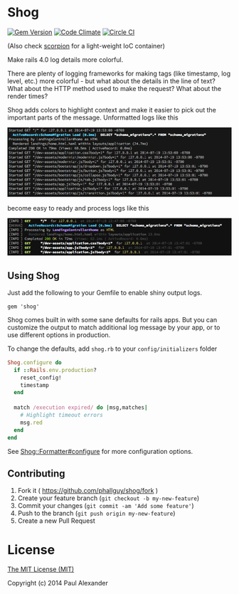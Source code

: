 # Shog

[![Gem Version](https://badge.fury.io/rb/shog.svg)](http://badge.fury.io/rb/shog)
[![Code Climate](https://codeclimate.com/github/phallguy/shog.png)](https://codeclimate.com/github/phallguy/shog)
[![Circle CI](https://circleci.com/gh/phallguy/shog.svg?style=svg)](https://circleci.com/gh/phallguy/shog)

(Also check [scorpion](http://github.com/phallguy/scorpion) for a light-weight IoC container)

Make rails 4.0 log details more colorful.

There are plenty of logging frameworks for making tags (like timestamp, log
level, etc.) more colorful - but what about the details in the line of text?
What about the HTTP method used to make the request? What about the render
times?

Shog adds colors to highlight context and make it easier to pick out the
important parts of the message. Unformatted logs like this

![Plain Logs](docs/images/plain.png)

become easy to ready and process logs like this

![Shogged Logs](docs/images/shogged.png)

## Using Shog

Just add the following to your Gemfile to enable shiny output logs.

```
gem 'shog'
```

Shog comes built in with some sane defaults for rails apps. But you can
customize the output  to match additional log message by your app, or to use
different options in production.

To change the defaults, add `shog.rb` to your `config/initializers` folder

```ruby
Shog.configure do
  if ::Rails.env.production?
    reset_config!
    timestamp
  end

  match /execution expired/ do |msg,matches|
    # Highlight timeout errors
    msg.red
  end
end
```

See [Shog::Formatter#configure](lib/shog/formatter.rb) for more configuration options.

## Contributing

1. Fork it ( https://github.com/phallguy/shog/fork )
2. Create your feature branch (`git checkout -b my-new-feature`)
3. Commit your changes (`git commit -am 'Add some feature'`)
4. Push to the branch (`git push origin my-new-feature`)
5. Create a new Pull Request


# License

[The MIT License (MIT)](http://opensource.org/licenses/MIT)

Copyright (c) 2014 Paul Alexander
